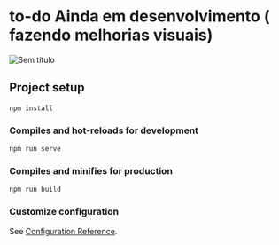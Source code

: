 # to-do Ainda em desenvolvimento ( fazendo melhorias visuais)

![Sem título](https://user-images.githubusercontent.com/108387463/178417512-d404e9ff-334a-4cad-8b89-228c9fa13dcd.png)


## Project setup
```
npm install
```

### Compiles and hot-reloads for development
```
npm run serve
```

### Compiles and minifies for production
```
npm run build
```

### Customize configuration
See [Configuration Reference](https://cli.vuejs.org/config/).
